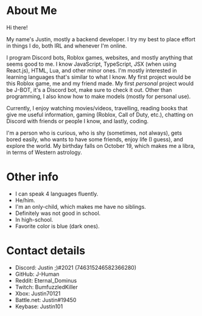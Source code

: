 # About Me

Hi there!

My name's Justin, mostly a backend developer. I try my best to place effort in things I do, both IRL and whenever I'm online. 

I program Discord bots, Roblox games, websites, and mostly anything that seems good to me. I know JavaScript, TypeScript, JSX (when using React.js), HTML, Lua, and other minor ones. I'm mostly interested in learning languages that's similar to what I know. My first project would be this Roblox game, me and my friend made. My first *personal* project would be J-BOT, it's a Discord bot, make sure to check it out. Other than programming, I also know how to make models (mostly for personal use).

Currently, I enjoy watching movies/videos, travelling, reading books that give me useful information, gaming (Roblox, Call of Duty, etc.), chatting on Discord with friends or people I know, and lastly, coding.

I'm a person who is curious, who is shy (sometimes, not always), gets bored easily, who wants to have some friends, enjoy life (I guess), and explore the world. My birthday falls on October 19, which makes me a libra, in terms of Western astrology.

# Other info

* I can speak 4 languages fluently.
* He/him.
* I'm an only-child, which makes me have no siblings.
* Definitely was not good in school.
* In high-school.
* Favorite color is blue (dark ones).

# Contact details

* Discord: Justin ;)#2021 (746315246582366280)
* GitHub: J-Human
* Reddit: Eternal_Dominus
* Twitch: BumfuzzledKiller
* Xbox: Justin70121
* Battle.net: Justin#19450
* Keybase: Justin101
